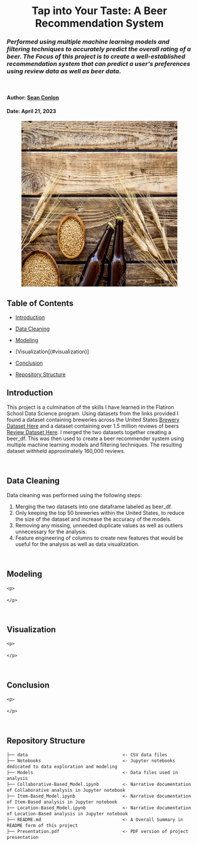 <center>
    <h1> 
        Tap into Your Taste: A Beer Recommendation System
    </h1>
</center>

### <i> Performed using multiple machine learning models and filtering techniques to accurately predict the overall rating of a beer. The Focus of this project is to create a well-established recommendation system that can predict a user's preferences using review data as well as beer data.
<br>
</i> 

#### Author: [Sean Conlon](https://www.linkedin.com/in/seanconlon29/)
#### Date: April 21, 2023

<figure>
    <p align="center">
    <img src="Illustrations/beerbackground.webp"
         alt="Beer Picture for README"
         width="800"
         height="450">
    </p>
</figure>

## Table of Contents

- [Introduction](#introduction)

- [Data Cleaning](#data-cleaning)
- [Modeling](#modeling)
- [Visualization[(#visualization)]
- [Conclusion](#conclusion)
- [Repository Structure](#repository-structure)

## Introduction

This project is a culmination of the skills I have learned in the Flatiron School Data Science program. Using datasets from the links provided I found a dataset containing breweries across the United States [Brewery Dataset Here](https://www.kaggle.com/code/stansilas/mapping-brewery-pubs-across-us-states/input) and a dataset containing over 1.5 million reviews of beers [Review Dataset Here](https://www.kaggle.com/datasets/thedevastator/1-5-million-beer-reviews-from-beer-advocate). I merged the two datasets together creating a beer_df. This was then used to create a beer recommender system using multiple machine learning models and filtering techniques. The resulting dataset withheld approximately 160,000 reviews.

<br>

## Data Cleaning
Data cleaning was performed using the following steps:
1. Merging the two datasets into one dataframe labeled as beer_df.
2. Only keeping the top 50 breweries within the United States, to reduce the size of the dataset and increase the accuracy of the models. 
3. Removing any missing, unneeded duplicate values as well as outliers unnecessary for the analysis.
4. Feature engineering of columns to create new features that would be useful for the analysis as well as data visualization.

<br>


## Modeling
    <p>
        
    </p>

<br>

## Visualization
    <p>
        
    </p>

<br>

## Conclusion
    <p>
        
    </p>

<br>


## Repository Structure

```
├── data                                    <- CSV data files
├── Notebooks                               <- Jupyter notebooks dedicated to data exploration and modeling
├── Models                                  <- Data files used in analysis
├── Collaborative-Based_Model.ipynb         <- Narrative documentation of Collaborative analysis in Jupyter notebook
├── Item-Based_Model.ipynb                  <- Narrative documentation of Item-Based analysis in Jupyter notebook
├── Location-Based_Model.ipynb              <- Narrative documentation of Location-Based analysis in Jupyter notebook
├── README.md                               <- A Overall Summary in README form of this project
├── Presentation.pdf                        <- PDF version of project presentation
```
